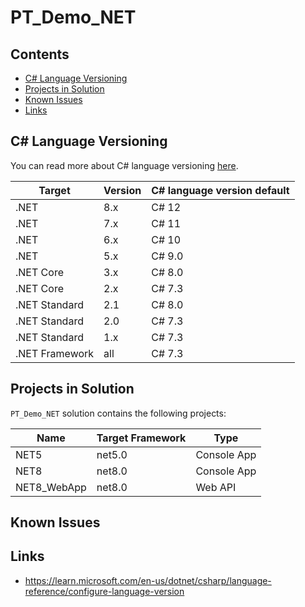 # PT_Demo_NET

## Contents
- [C# Language Versioning](#c-language-versioning)
- [Projects in Solution](#projects-in-solution)
- [Known Issues](#known-issues)
- [Links](#links)

## C# Language Versioning

You can read more about C# language versioning [here](https://learn.microsoft.com/en-us/dotnet/csharp/language-reference/configure-language-version).

| Target            | Version   | C# language version default   |
|-------------------|-----------|-------------------------------|
| .NET	            |   8.x     |   C# 12                       |
| .NET	            |   7.x     |   C# 11                       |
| .NET	            |   6.x     |   C# 10                       |
| .NET	            |   5.x     |   C# 9.0                      |
| .NET Core	        |   3.x     |	C# 8.0                      |
| .NET Core	        |   2.x     |	C# 7.3                      |
| .NET Standard	    |   2.1     |   C# 8.0                      |
| .NET Standard	    |   2.0     |   C# 7.3                      |
| .NET Standard	    |   1.x     |   C# 7.3                      |
| .NET Framework    |   all     |   C# 7.3                      |

## Projects in Solution
`PT_Demo_NET` solution contains the following projects:

|   Name        |   Target Framework    | Type          |
|---------------|-----------------------|---------------|
| NET5          |   net5.0              | Console App   |
| NET8          |   net8.0              | Console App   |
| NET8_WebApp   |   net8.0              | Web API       |

## Known Issues

## Links
- https://learn.microsoft.com/en-us/dotnet/csharp/language-reference/configure-language-version